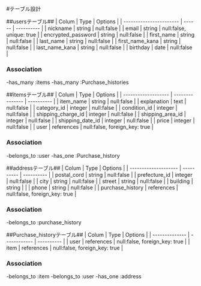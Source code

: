 #テーブル設計

##usersテーブル##
| Colum                   | Type   | Options    |
| ----------------------- | ------ | ---------- |
| nickname                | string | null:false |
| email                   | string | null:false, unique: true | 
| encrypted_password      | string | null:false |
| first_name              | string | null:false |
| last_name               | string | null:false |
| first_name_kana         | string | null:false |
| last_name_kana          | string | null:false |
| birthday                | date   | null:false |


### Association
-has_many :items
-has_many :Purchase_histories


##itemsテーブル##
| Colum               | Type            | Options    |
| ------------------- | --------------- | ---------- | 
| item_name           | string          | null:false |
| explanation         | text            | null:false |
| category_id         | integer         | null:false |
| condition_id        | integer         | null:false | 
| shipping_charge_id  | integer         | null:false |
| shipping_area_id    | integer         | null:false | 
| shipping_date_id    | integer         | null:false |
| price               | integer         | null:false |
| user                | references       | null:false, foreign_key: true |

### Association
-belongs_to :user
-has_one :Purchase_history


##addressテーブル##
| Colum                | Type       | Options    |
| -------------------- | ---------- | ---------- | 
| postal_cord          | string     | null:false |
| prefecture_id        | integer    | null:false | 
| city                 | string     | null:false |
| street               | string     | null:false |
| building             | string     |            |
| phone                | string     | null:false |
| purchase_history     | references | null:false, foreign_key: true |

### Association
-belongs_to :purchase_history

##Purchase_historyテーブル##
| Colum          | Type         | Options    |
| -------------- | ------------ | ---------- |
| user           | references   | null:false, foreign_key: true |
| item           | references   | null:false, foreign_key: true |
### Association
-belongs_to :item
-belongs_to :user
-has_one :address
